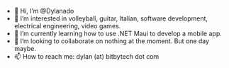 - 👋 Hi, I’m @Dylanado
- 👀 I’m interested in volleyball, guitar, Italian, software development, electrical engineering, video games.
- 🌱 I’m currently learning how to use .NET Maui to develop a mobile app.
- 💞️ I’m looking to collaborate on nothing at the moment. But one day maybe.
- 📫 How to reach me: dylan (at) bitbytech dot com

<!---
Dylanado/Dylanado is a ✨ special ✨ repository because its `README.md` (this file) appears on your GitHub profile.
You can click the Preview link to take a look at your changes.
--->
